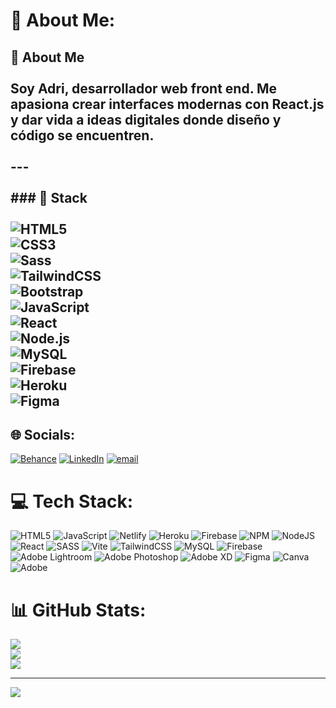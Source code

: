 # 💫 About Me:
## 👋 About Me  <br><br>Soy **Adri**, desarrollador web front end. Me apasiona crear interfaces modernas con **React.js** y dar vida a ideas digitales donde diseño y código se encuentren.  <br><br>---<br><br>### 🚀 Stack  <br><br>![HTML5](https://img.shields.io/badge/HTML5-E34F26?style=for-the-badge&logo=html5&logoColor=white)  <br>![CSS3](https://img.shields.io/badge/CSS3-1572B6?style=for-the-badge&logo=css3&logoColor=white)  <br>![Sass](https://img.shields.io/badge/Sass-CC6699?style=for-the-badge&logo=sass&logoColor=white)  <br>![TailwindCSS](https://img.shields.io/badge/Tailwind_CSS-38B2AC?style=for-the-badge&logo=tailwind-css&logoColor=white)  <br>![Bootstrap](https://img.shields.io/badge/Bootstrap-563D7C?style=for-the-badge&logo=bootstrap&logoColor=white)  <br>![JavaScript](https://img.shields.io/badge/JavaScript-F7DF1E?style=for-the-badge&logo=javascript&logoColor=black)  <br>![React](https://img.shields.io/badge/React-20232A?style=for-the-badge&logo=react&logoColor=61DAFB)  <br>![Node.js](https://img.shields.io/badge/Node.js-339933?style=for-the-badge&logo=nodedotjs&logoColor=white)  <br>![MySQL](https://img.shields.io/badge/MySQL-4479A1?style=for-the-badge&logo=mysql&logoColor=white)  <br>![Firebase](https://img.shields.io/badge/Firebase-FFCA28?style=for-the-badge&logo=firebase&logoColor=black)  <br>![Heroku](https://img.shields.io/badge/Heroku-430098?style=for-the-badge&logo=heroku&logoColor=white)  <br>![Figma](https://img.shields.io/badge/Figma-F24E1E?style=for-the-badge&logo=figma&logoColor=white)  <br>


## 🌐 Socials:
[![Behance](https://img.shields.io/badge/Behance-1769ff?logo=behance&logoColor=white)](https://behance.net/Adrian2c) [![LinkedIn](https://img.shields.io/badge/LinkedIn-%230077B5.svg?logo=linkedin&logoColor=white)](https://linkedin.com/in/adriancoceres) [![email](https://img.shields.io/badge/Email-D14836?logo=gmail&logoColor=white)](mailto:adriancoceres.93@gmail.com) 

# 💻 Tech Stack:
![HTML5](https://img.shields.io/badge/html5-%23E34F26.svg?style=for-the-badge&logo=html5&logoColor=white) ![JavaScript](https://img.shields.io/badge/javascript-%23323330.svg?style=for-the-badge&logo=javascript&logoColor=%23F7DF1E) ![Netlify](https://img.shields.io/badge/netlify-%23000000.svg?style=for-the-badge&logo=netlify&logoColor=#00C7B7) ![Heroku](https://img.shields.io/badge/heroku-%23430098.svg?style=for-the-badge&logo=heroku&logoColor=white) ![Firebase](https://img.shields.io/badge/firebase-%23039BE5.svg?style=for-the-badge&logo=firebase) ![NPM](https://img.shields.io/badge/NPM-%23CB3837.svg?style=for-the-badge&logo=npm&logoColor=white) ![NodeJS](https://img.shields.io/badge/node.js-6DA55F?style=for-the-badge&logo=node.js&logoColor=white) ![React](https://img.shields.io/badge/react-%2320232a.svg?style=for-the-badge&logo=react&logoColor=%2361DAFB) ![SASS](https://img.shields.io/badge/SASS-hotpink.svg?style=for-the-badge&logo=SASS&logoColor=white) ![Vite](https://img.shields.io/badge/vite-%23646CFF.svg?style=for-the-badge&logo=vite&logoColor=white) ![TailwindCSS](https://img.shields.io/badge/tailwindcss-%2338B2AC.svg?style=for-the-badge&logo=tailwind-css&logoColor=white) ![MySQL](https://img.shields.io/badge/mysql-4479A1.svg?style=for-the-badge&logo=mysql&logoColor=white) ![Firebase](https://img.shields.io/badge/firebase-a08021?style=for-the-badge&logo=firebase&logoColor=ffcd34) ![Adobe Lightroom](https://img.shields.io/badge/Adobe%20Lightroom-31A8FF.svg?style=for-the-badge&logo=Adobe%20Lightroom&logoColor=white) ![Adobe Photoshop](https://img.shields.io/badge/adobe%20photoshop-%2331A8FF.svg?style=for-the-badge&logo=adobe%20photoshop&logoColor=white) ![Adobe XD](https://img.shields.io/badge/Adobe%20XD-470137?style=for-the-badge&logo=Adobe%20XD&logoColor=#FF61F6) ![Figma](https://img.shields.io/badge/figma-%23F24E1E.svg?style=for-the-badge&logo=figma&logoColor=white) ![Canva](https://img.shields.io/badge/Canva-%2300C4CC.svg?style=for-the-badge&logo=Canva&logoColor=white) ![Adobe](https://img.shields.io/badge/adobe-%23FF0000.svg?style=for-the-badge&logo=adobe&logoColor=white)
# 📊 GitHub Stats:
![](https://github-readme-stats.vercel.app/api?username=Adrian2C&theme=dark&hide_border=false&include_all_commits=false&count_private=false)<br/>
![](https://nirzak-streak-stats.vercel.app/?user=Adrian2C&theme=dark&hide_border=false)<br/>
![](https://github-readme-stats.vercel.app/api/top-langs/?username=Adrian2C&theme=dark&hide_border=false&include_all_commits=false&count_private=false&layout=compact)

---
[![](https://visitcount.itsvg.in/api?id=Adrian2C&icon=0&color=0)](https://visitcount.itsvg.in)

<!-- Proudly created with GPRM ( https://gprm.itsvg.in ) -->
